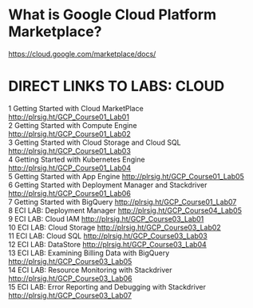 # What is Google Cloud Platform Marketplace?
https://cloud.google.com/marketplace/docs/

# DIRECT LINKS TO LABS: CLOUD<br>
1
Getting Started with Cloud MarketPlace
http://plrsig.ht/GCP_Course01_Lab01<br>
2
Getting Started with Compute Engine
http://plrsig.ht/GCP_Course01_Lab02<br>
3
Getting Started with Cloud Storage and Cloud SQL
http://plrsig.ht/GCP_Course01_Lab03<br>
4
Getting Started with Kubernetes Engine
http://plrsig.ht/GCP_Course01_Lab04<br>
5
Getting Started with App Engine
http://plrsig.ht/GCP_Course01_Lab05<br>
6
Getting Started with Deployment Manager and
Stackdriver
http://plrsig.ht/GCP_Course01_Lab06<br>
7
Getting Started with BigQuery
http://plrsig.ht/GCP_Course01_Lab07<br>
8
ECI LAB: Deployment Manager
http://plrsig.ht/GCP_Course04_Lab05<br>
9
ECI LAB: Cloud IAM
http://plrsig.ht/GCP_Course03_Lab01<br>
10
ECI LAB: Cloud Storage
http://plrsig.ht/GCP_Course03_Lab02<br>
11
ECI LAB: Cloud SQL
http://plrsig.ht/GCP_Course03_Lab03<br>
12
ECI LAB: DataStore
http://plrsig.ht/GCP_Course03_Lab04<br>
13
ECI LAB: Examining Billing Data with BigQuery
http://plrsig.ht/GCP_Course03_Lab05<br>
14
ECI LAB: Resource Monitoring with Stackdriver
http://plrsig.ht/GCP_Course03_Lab06<br>
15
ECI LAB: Error Reporting and Debugging with
Stackdriver
http://plrsig.ht/GCP_Course03_Lab07<br>
